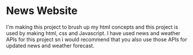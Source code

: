 # News Website

I'm making this project to brush up my html concepts and this project is used by making html, css and Javascript.
I have used news and weather APIs for this project sn i would recommend that you also use those APIs for updated news and weather forecast.




